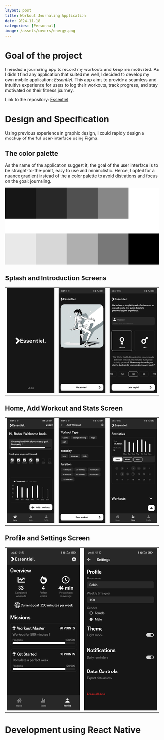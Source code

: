 ```yaml
---
layout: post
title: Workout Journaling Application
date: 2024-11-18
categories: [Personnal]
image: /assets/covers/energy.png
---
```


# Goal of the project
I needed a journaling app to record my workouts and keep me motivated. As I didn't find any application that suited me well, I decided to develop my own mobile application: *Essentiel*. This app aims to provide a seamless and intuitive experience for users to log their workouts, track progress, and stay motivated on their fitness journey.

Link to the repository: [Essentiel](https://github.com/Lemonochrme/essentiel)

# Design and Specification

Using previous experience in graphic design, I could rapidly design a mockup of the full user-interface using Figma.

## The color palette

As the name of the application suggest it, the goal of the user interface is to be straight-to-the-point, easy to use and minimalistic. Hence, I opted for a nuance gradient instead of the a color palette to avoid distrations and focus on the goal: journaling.

![Image](/assets/posts-images/personnal/workout-app/palette.png)

## Splash and Introduction Screens

<table>
  <tr>
    <td><img src="/assets/posts-images/personnal/workout-app/Splash.png" alt="Splash" style="max-width: 100%; height: auto;" /></td>
    <td><img src="/assets/posts-images/personnal/workout-app/Introduction.png" alt="Introduction" style="max-width: 100%; height: auto;" /></td>
    <td><img src="/assets/posts-images/personnal/workout-app/Introduction-1.png" alt="Introduction" style="max-width: 100%; height: auto;" /></td>
  </tr>
</table>

## Home, Add Workout and Stats Screen

<table>
  <tr>
    <td><img src="/assets/posts-images/personnal/workout-app/Home.png" alt="Splash" style="max-width: 100%; height: auto;" /></td>
    <td><img src="/assets/posts-images/personnal/workout-app/AddWorkout.png" alt="Introduction" style="max-width: 100%; height: auto;" /></td>
    <td><img src="/assets/posts-images/personnal/workout-app/Stats.png" alt="Introduction" style="max-width: 100%; height: auto;" /></td>
  </tr>
</table>

## Profile and Settings Screen

<table>
  <tr>
    <td><img src="/assets/posts-images/personnal/workout-app/Profile.png" alt="Splash" style="max-width: 100%; height: auto;" /></td>
    <td><img src="/assets/posts-images/personnal/workout-app/Settings.png" alt="Introduction" style="max-width: 100%; height: auto;" /></td>
  </tr>
</table>

# Development using React Native


